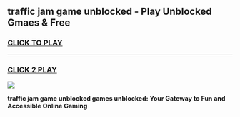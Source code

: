 
## traffic jam game unblocked - Play Unblocked Gmaes & Free
<h3>
<a href="https://news.freeplayer.one?title=traffic_jam_game_unblocked&ref=16F">CLICK TO PLAY</a></h3>
<hr>

<h3>
<a href="https://news.freeplayer.one?title=traffic_jam_game_unblocked&ref=16F">CLICK 2 PLAY</a>
  
</h3>

<a href="https://news.freeplayer.one?title=traffic_jam_game_unblocked&ref=16F/"><img src="https://clearcache.store/games.png"></a>


**traffic jam game unblocked games unblocked: Your Gateway to Fun and Accessible Online Gaming**
